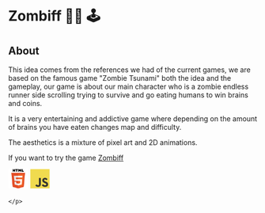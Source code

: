 # Zombiff 🧟‍♂️ 🕹

## About 

This idea comes from the references we had of the current games, we are based on the famous game "Zombie Tsunami" both the idea and the gameplay, our game is about our main character who is a zombie endless runner side scrolling trying to survive and go eating humans to win brains and coins.

It is a very entertaining and addictive game where depending on the amount of brains you have eaten changes map and difficulty.

The aesthetics is a mixture of pixel art and 2D animations.

If you want to try the game [Zombiff](https://fransan990.github.io/Project_1_Game/index/)

<p align="left">
<img src="https://raw.githubusercontent.com/devicons/devicon/master/icons/html5/html5-original-wordmark.svg" alt="html5" width="40" height="40"/> </a

<img src="https://raw.githubusercontent.com/devicons/devicon/master/icons/css3/css3-original-wordmark.svg" alt="css3" width="40" height="40"/> 

  
  <a href="https://developer.mozilla.org/en-US/docs/Web/JavaScript" target="_blank" rel="noreferrer"> 
    <img src="https://raw.githubusercontent.com/devicons/devicon/master/icons/javascript/javascript-original.svg" alt="javascript" width="40" height="40"/> </a> 
    
    </p>
  






